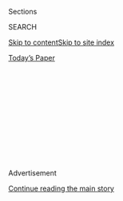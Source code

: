 <div id="app">

<div>

<div>

<div>

<div class="NYTAppHideMasthead css-1q2w90k e1suatyy0">

<div class="section css-ui9rw0 e1suatyy2">

<div class="css-eph4ug er09x8g0">

<div class="css-6n7j50">

</div>

<span class="css-1dv1kvn">Sections</span>

<div class="css-10488qs">

<span class="css-1dv1kvn">SEARCH</span>

</div>

[Skip to content](#site-content)[Skip to site
index](#site-index)

</div>

<div class="css-10698na e1huz5gh0">

</div>

</div>

<div id="masthead-bar-one" class="section hasLinks css-15hmgas e1csuq9d3">

<div class="css-uqyvli e1csuq9d0">

</div>

<div class="css-1uqjmks e1csuq9d1">

</div>

<div class="css-9e9ivx">

[](https://myaccount.nytimes3xbfgragh.onion/auth/login?response_type=cookie&client_id=vi)

</div>

<div class="css-1bvtpon e1csuq9d2">

[Today’s
Paper](https://www.nytimes3xbfgragh.onion/section/todayspaper)

</div>

</div>

</div>

</div>

<div data-aria-hidden="false">

<div id="site-content" data-role="main">

<div>

<div class="css-1aor85t" style="opacity:0.000000001;z-index:-1;visibility:hidden">

<div class="css-1hqnpie">

<div class="css-epjblv">

<span class="css-100wwgy">The Designer Bringing Traditional Persian
Fabrics to British Men’s
Wear</span>

</div>

<div class="css-k008qs">

<div class="css-o5pzib">

<span class="css-18z7m18"></span>

<div>

</div>

</div>

<span class="css-1n6z4y"></span>

<div class="css-1705lsu">

<div class="css-4xjgmj">

<div class="css-4skfbu" data-role="toolbar" data-aria-label="Social Media Share buttons, Save button, and Comments Panel with current comment count" data-testid="share-tools">

  - 
  - 
  - 
  - 
    
    <div class="css-6n7j50">
    
    </div>

  - 

</div>

</div>

</div>

</div>

</div>

</div>

<div class="css-13pd83m">

</div>

<div id="top-wrapper" class="css-1sy8kpn">

<div id="top-slug" class="css-l9onyx">

Advertisement

</div>

[Continue reading the main
story](#after-top)

<div class="ad top-wrapper" style="text-align:center;height:100%;display:block;min-height:250px">

<div id="top" class="place-ad" data-position="top" data-size-key="top">

</div>

</div>

<div id="after-top">

</div>

</div>

<div>

<div id="sponsor-wrapper" class="css-1hyfx7x">

<div id="sponsor-slug" class="css-19vbshk">

Supported by

</div>

[Continue reading the main
story](#after-sponsor)

<div id="sponsor" class="ad sponsor-wrapper" style="text-align:center;height:100%;display:block">

</div>

<div id="after-sponsor">

</div>

</div>

<div class="css-186x18t">

T
Presents

</div>

<div class="css-1vkm6nb ehdk2mb0">

# The Designer Bringing Traditional Persian Fabrics to British Men’s Wear

</div>

With her paisley prints and contemporary silhouettes, Paria Farzaneh
shares her singular perspective with an ever-widening audience.

<div class="css-79elbk" data-testid="photoviewer-wrapper">

<div class="css-z3e15g" data-testid="photoviewer-wrapper-hidden">

</div>

<div class="css-1a48zt4 ehw59r15" data-testid="photoviewer-children">

![<span class="css-1l9o2ey e13ogyst0" data-aria-hidden="true">The
designer Paria Farzaneh photographed at the textile mill Majocchi Tech
in Milan, where she set up a temporary workspace for a few weeks earlier
this
summer.</span><span class="css-1nlbvxy e1z0qqy90" itemprop="copyrightHolder"><span class="css-1ly73wi e1tej78p0">Credit...</span><span><span>Federico
Ciamei</span></span></span>](https://static01.graylady3jvrrxbe.onion/images/2020/08/10/t-magazine/art/Tadobe-slide-DMTD/Tadobe-slide-DMTD-articleLarge.jpg?quality=75&auto=webp&disable=upscale)

</div>

</div>

<div class="css-18e8msd">

<div class="css-vp77d3 epjyd6m0">

<div class="css-1baulvz">

By <span class="css-1baulvz last-byline" itemprop="name">Osman
Ahmed</span>

</div>

</div>

  - 
    
    <div class="css-nv7ky2 e16638kd2">
    
    Aug. 10,
    2020
    
    </div>

  - 
    
    <div class="css-4xjgmj">
    
    <div class="css-d8bdto" data-role="toolbar" data-aria-label="Social Media Share buttons, Save button, and Comments Panel with current comment count" data-testid="share-tools">
    
      - 
      - 
      - 
      - 
        
        <div class="css-6n7j50">
        
        </div>
    
      - 
    
    </div>
    
    </div>

</div>

</div>

<div class="section meteredContent css-1r7ky0e" name="articleBody" itemprop="articleBody">

<div class="css-1fanzo5 StoryBodyCompanionColumn">

<div class="css-53u6y8">

This past January, during men’s fashion week in London, the designer
Paria Farzaneh invited guests to an East London **** boys’ school for an
Iranian wedding. A bride sat onstage in a **** traditional **** white
lace gown before **** a banquet of Persian pastries and urns overflowing
with pastel-colored roses and baby’s breath. The groom, seated next to
her, wore a paisley-printed ski jacket, its high, mouth-covering neck
pre-empting the protective masks of the pandemic. An older community
leader in a black suit presided over the faux ceremony in Farsi, as the
viewers sat divided by gender — men on one side of the aisle, women on
the other, though the men outnumbered the women and ended up infringing
on their section. This was a deliberate move on Farzaneh’s part intended
to highlight the power imbalance she feels in her industry — where a
woman truly at the helm of her own brand is still something of a rarity
— and was typical of the subtle gestures toward the tensions of our
present moment that are embedded in her line. At the end of the
ceremony, the groom rose and strode down the aisle, followed by a
procession of young men dressed in looks from the [fall 2020
collection](https://www.pariafarzaneh.com/aw20) of Farzaneh’s namesake
line, which combined the swagger and oversize silhouettes of streetwear
with the understated, earthy palette of hand-printed Iranian textiles.

</div>

</div>

<div>

</div>

![<span class="css-1l9o2ey e13ogyst0">The designer sees her work as a
riposte to the excess and waste of the fashion industry, and all of her
garments are made by hand. Here, she experiments with paracord. “Every
piece is unique,” she says, “and we only produce what we
need.”</span><span class="css-cch8ym"><span class="css-1dv1kvn">Credit</span><span class="css-1nlbvxy e1z0qqy90" itemprop="copyrightHolder"><span class="css-1ly73wi e1tej78p0">Credit...</span><span>By
Federico
Ciamei</span></span></span>](https://static01.graylady3jvrrxbe.onion/images/2020/08/10/t-magazine/10tmag-paria-02/10tmag-paria-02-mediumSquareAt3X.jpg)

<div class="css-1fanzo5 StoryBodyCompanionColumn">

<div class="css-53u6y8">

“For me, fashion is merely a platform for something much bigger,” says
Farzaneh. Which is not to say she doesn’t delight in the design process,
or that design **** isn’t a tool in and of itself. She may be one of the
few Londoners who, a few months into the pandemic, decamped to Milan,
where she spent several weeks working on her next collection and
communicating more directly with the Italian mills where she researches
and develops her fabrics. She’s particularly interested in fabric and
handwork, and sources her signature patterned cotton **** textiles from
Isfahan, Iran’s historic center of textile and rug production. They
feature finely wrought florals, paisleys and other motifs created by
hand according to the ancient tradition of Ghalamkar printing, in which
intricately hand-carved wood blocks are used to stamp patterns onto a
length of cloth one color at a time, with only the artisan’s eye as a
guide. “All the dyes are plant-based, using saffron, turmeric and
pomegranate, and the pieces are washed in the river and dried in the
sun,” explains Farzaneh, who has an ability to transform these fabrics —
which Iranians might recognize as the sort more typically used for
blankets and bedspreads — into deeply modern and covetable garments. She
has a similar knack for refreshing other elements that in different
contexts might feel old-fashioned, such as flared pants or especially
wide lapels. She’s put drawstrings at the ankles of Ghalamkar-printed
trousers; made polo shirts from strips of acid-green, waterproof,
nylon-blended cloth, overlapped to resemble the lattice of a pie crust;
and created patchwork suiting from leftover scraps. Along the way, she’s
caught the attention of the N.B.A. stars LeBron James and Nick “Swaggy
P” Young; the apparel companies **** Gore-Tex and Converse, both of
which she’s collaborated with; and the selection committee behind the
[LVMH Prize](https://www.lvmhprize.com/designer/paria-farzaneh/), for
which she was shortlisted last
year.

</div>

</div>

<div>

</div>

<div class="css-a7yk8a e73j0it0">

<div class="css-1xdhyk6 erfvjey0">

<span class="css-1ly73wi e1tej78p0">Image</span>

<div class="css-zjzyr8">

<div data-testid="lazyimage-container" style="height:386.6666666666667px">

</div>

</div>

</div>

<span class="css-1l9o2ey e13ogyst0" data-aria-hidden="true">At Majocchi
Tech, the designer was able to draw on its archive of discarded or
unwanted fabrics for use in her next collection, which will be her
sixth.</span><span class="css-1nlbvxy e1z0qqy90" itemprop="copyrightHolder"><span class="css-1ly73wi e1tej78p0">Credit...</span><span>Federico
Ciamei</span></span>

<div class="css-1xdhyk6 erfvjey0">

<span class="css-1ly73wi e1tej78p0">Image</span>

<div class="css-zjzyr8">

<div data-testid="lazyimage-container" style="height:386.6666666666667px">

</div>

</div>

</div>

<span class="css-1l9o2ey e13ogyst0" data-aria-hidden="true">Farzaneh’s
designs are often spliced with traditional Iranian fabrics sourced from
the city of Isfahan, where they are commonly used as household blankets
or
tablecloths.</span><span class="css-1nlbvxy e1z0qqy90" itemprop="copyrightHolder"><span class="css-1ly73wi e1tej78p0">Credit...</span><span>Federico
Ciamei</span></span>

</div>

<div class="css-1fanzo5 StoryBodyCompanionColumn">

<div class="css-53u6y8">

But contextualizing her clothes is almost as important to Farzaneh as
the fabrics and silhouettes themselves. Since launching her label in
2017, she has staged an immersive fashion show each season: [For
spring 2019](https://www.pariafarzaneh.com/ss19), models posed along a
truck bed installed with seven detailed sets inspired by Nowruz, the
Persian New Year, in a collection dedicated to her late uncle, whose
presence could be felt in uniform-like khaki pieces. [The following
season](https://www.pariafarzaneh.com/aw19), Farzaneh mailed out her
invitations with plastic bags for each audience member to stash their
phone in during the show; on the day of, few complied, and onstage, the
models, some in tech-y fabrics, others in jackets that wrapped around
the body in a suggestion of passive captivity, moved along a conveyor
belt with their eyes glued to their own devices. [For
spring 2020](https://www.pariafarzaneh.com/ss20), her models wore
matching transparent Halloween masks with garish makeup, T-shirts
puff-painted with Farsi script and, in one instance, an overcoat that
looked as though it had been stamped by the British Border Force, which
read like an eerie comment on the United Kingdom’s surveillance and
immigration control policies. “I try to transport people to a place
they’ve never been before,” Farzaneh says. “It’s important for me to
put an audience in that position — it’s not just about pushing a product
or a trend.”

</div>

</div>

![<span class="css-1l9o2ey e13ogyst0">The complex constructions of
Farzaneh’s designs are testament to her ability as a pattern-cutter,
which runs in her family. “My grandad was a tailor in Iran and he was
the suavest gentlemen,” she
recalls.</span><span class="css-cch8ym"><span class="css-1dv1kvn">Credit</span><span class="css-1nlbvxy e1z0qqy90" itemprop="copyrightHolder"><span class="css-1ly73wi e1tej78p0">Credit...</span><span>By
Federico
Ciamei</span></span></span>](https://static01.graylady3jvrrxbe.onion/images/2020/08/10/t-magazine/10tmag-paria/10tmag-paria-mediumSquareAt3X.jpg)

<div class="css-1fanzo5 StoryBodyCompanionColumn">

<div class="css-53u6y8">

Farzaneh credits her desire to bring people into her world to her
experience growing up in what she describes as the “five percent
minority” in a rural village in Yorkshire. Her parents, who emigrated
from Iran before she was born, “were never in a position to make me feel
like I was different,” Farzaneh says, “but as I got older, I started to
see more of a disconnect. People didn’t understand.” Her family’s
influence can be felt deeply in her work — faded photos of her relatives
fill the label’s social feeds, and her father occasionally models for
the brand’s look books. Also, Farzaneh’s grandfather was a tailor in
Iran, and her mother made much of Farzaneh’s childhood
clothing.

</div>

</div>

<div class="css-a7yk8a e73j0it0">

<div class="css-1xdhyk6 erfvjey0">

<span class="css-1ly73wi e1tej78p0">Image</span>

<div class="css-zjzyr8">

<div data-testid="lazyimage-container" style="height:386.6666666666667px">

</div>

</div>

</div>

<span class="css-1l9o2ey e13ogyst0" data-aria-hidden="true">Farzaneh is
known for celebrating her Iranian heritage in both the presentation and
design of her clothes. For spring 2020, she showed pieces printed with
calligraphic
script.</span><span class="css-1nlbvxy e1z0qqy90" itemprop="copyrightHolder"><span class="css-1ly73wi e1tej78p0">Credit...</span><span>Federico
Ciamei</span></span>

<div class="css-1xdhyk6 erfvjey0">

<span class="css-1ly73wi e1tej78p0">Image</span>

<div class="css-zjzyr8">

<div data-testid="lazyimage-container" style="height:386.6666666666667px">

</div>

</div>

</div>

<span class="css-1l9o2ey e13ogyst0" data-aria-hidden="true">In a
reversible gilet from her fall 2020 collection, Farzaneh juxtaposes neon
orange Gore-Tex and a traditional Iranian fabric produced in
Isfahan.</span><span class="css-1nlbvxy e1z0qqy90" itemprop="copyrightHolder"><span class="css-1ly73wi e1tej78p0">Credit...</span><span>Federico
Ciamei</span></span>

</div>

<div class="css-1fanzo5 StoryBodyCompanionColumn">

<div class="css-53u6y8">

On the other hand, she appreciates the creative distance afforded by
being a woman exploring masculinity, even if she usually wears men’s
clothes herself. “In women’s wear, the details of practicality are
compromised by garments being cropped, tight or short,” she says. In
2016, she earned her degree in fashion design from London’s Ravensbourne
University. Since then, Farzaneh, now 26, has established herself among
a wave of London-based female designers of men’s wear — including Grace
Wales Bonner, Martine Rose, [Priya
Ahluwalia](https://www.nytimes3xbfgragh.onion/2020/08/10/t-magazine/priya-ahluwalia-fashion-menswear.html),
Bianca Saunders and Mowalola Ogunlesi — who have reimagined the city’s
men’s wear scene over the past half-decade. Each offers her own take,
but they are alike in that, just by existing in the field, they push
back against the elitist traditions of Savile Row tailoring firms — some
of which still only dress male customers — and the traditionally fusty
world of British craftsmanship. Some of these women, like Farzaneh, also
offer artistic visions informed by the immigrant experience of their
families.

“Eventually,” Farzaneh says, “people are going to listen, because
they’re tired of seeing and smelling and tasting the same monotonous
world.” By making clothes with care and imbuing them with meaning, she
offers an antidote to the myriad soulless, throwaway options available
on the market today, and advances the conversation about what, and who,
is part of fashion. “Success for me is about being honest with myself
and not compromising what I believe in,” she says. “It’s about
authenticity and
realness.”

</div>

</div>

<div id="t-presents-fifteen-creative-women-promo" class="section interactive-content interactive-size-scoop css-m2zfm8" data-id="100000007268115">

<div class="css-17ih8de interactive-body" data-sourceid="100000007268115">

<div class="g-bottomnav-promo">

<div class="g-bottomnav-hed">

### [<span>T Presents: </span>15 Creative Women for Our Time](https://www.nytimes3xbfgragh.onion/interactive/2020/08/10/t-magazine/creative-women-designers-artists-chefs.html)

<div class="g-logo">

[](https://www.nytimes3xbfgragh.onion/section/t-magazine)

</div>

</div>

<div class="g-bottomnav">

<div class="g-bottomnav-item">

[![](https://static01.graylady3jvrrxbe.onion/newsgraphics/2020/06/17/tmag-adobe/assets/images/ahluwalia-460.jpg)](https://www.nytimes3xbfgragh.onion/2020/08/10/t-magazine/priya-ahluwalia-fashion-menswear.html)

###### <span>Priya Ahluwalia</span>

###### <span>Fashion Designer</span>

</div>

<div class="g-bottomnav-item">

[![](https://static01.graylady3jvrrxbe.onion/newsgraphics/2020/06/17/tmag-adobe/assets/images/cicolini-460.jpg)](https://www.nytimes3xbfgragh.onion/2020/08/10/t-magazine/alice-cicolini-jewelry-art.html)

###### <span>Alice Cicolini</span>

###### <span>Jewelry Designer</span>

</div>

<div class="g-bottomnav-item">

[![](https://static01.graylady3jvrrxbe.onion/newsgraphics/2020/06/17/tmag-adobe/assets/images/clark-460.jpg)](https://nytimes3xbfgragh.onion/2020/08/10/t-magazine/sonya-clark-flags-art.html)

###### <span>Sonya Clark</span>

###### <span>Artist</span>

</div>

<div class="g-bottomnav-item">

[![](https://static01.graylady3jvrrxbe.onion/newsgraphics/2020/06/17/tmag-adobe/assets/images/davis-460.jpg)](https://www.nytimes3xbfgragh.onion/2020/08/10/t-magazine/pierre-davis-no-sesso.html)

###### <span>Pierre Davis</span>

###### <span>Fashion Designer</span>

</div>

<div class="g-bottomnav-item">

[![](https://static01.graylady3jvrrxbe.onion/newsgraphics/2020/06/17/tmag-adobe/assets/images/farzaneh-460.jpg)](https://www.nytimes3xbfgragh.onion/2020/08/10/t-magazine/paria-farzaneh-fashion-menswear.html)

###### <span>Paria Farzaneh</span>

###### <span>Fashion Designer</span>

</div>

<div class="g-bottomnav-item">

[![](https://static01.graylady3jvrrxbe.onion/newsgraphics/2020/06/17/tmag-adobe/assets/images/garouste-460.jpg)](https://www.nytimes3xbfgragh.onion/2020/08/10/t-magazine/elizabeth-garouste-interior-design.html)

###### <span>Elizabeth Garouste</span>

###### <span>Furniture Designer and Artist</span>

</div>

<div class="g-bottomnav-item">

[![](https://static01.graylady3jvrrxbe.onion/newsgraphics/2020/06/17/tmag-adobe/assets/images/gary-460.jpg)](https://www.nytimes3xbfgragh.onion/2020/08/10/t-magazine/jatovia-gary-film.html)

###### <span>Ja’Tovia Gary</span>

###### <span>Artist and Filmmaker</span>

</div>

<div class="g-bottomnav-item">

[![](https://static01.graylady3jvrrxbe.onion/newsgraphics/2020/06/17/tmag-adobe/assets/images/hachisuka-460.jpg)](https://www.nytimes3xbfgragh.onion/2020/08/10/t-magazine/aiko-hachisuka-art-sculpture.html)

###### <span>Aiko Hachisuka</span>

###### <span>Artist</span>

</div>

<div class="g-bottomnav-item">

[![](https://static01.graylady3jvrrxbe.onion/newsgraphics/2020/06/17/tmag-adobe/assets/images/huxtable-460.jpg)](https://www.nytimes3xbfgragh.onion/2020/08/10/t-magazine/juliana-huxtable.html)

###### <span>Juliana Huxtable</span>

###### <span>Artist</span>

</div>

<div class="g-bottomnav-item">

[![](https://static01.graylady3jvrrxbe.onion/newsgraphics/2020/06/17/tmag-adobe/assets/images/kamara-460.jpg)](https://www.nytimes3xbfgragh.onion/2020/08/10/t-magazine/mariam-kamara-architect-design.html)

###### <span>Mariam Kamara</span>

###### <span>Architect</span>

</div>

<div class="g-bottomnav-item">

[![](https://static01.graylady3jvrrxbe.onion/newsgraphics/2020/06/17/tmag-adobe/assets/images/bunge-460.jpg)](https://www.nytimes3xbfgragh.onion/2020/08/10/t-magazine/sophia-moreno-bunge-floral-design.html)

###### <span>Sophia Moreno-Bunge</span>

###### <span>Floral Designer</span>

</div>

<div class="g-bottomnav-item">

[![](https://static01.graylady3jvrrxbe.onion/newsgraphics/2020/06/17/tmag-adobe/assets/images/moscone-460.jpg)](https://www.nytimes3xbfgragh.onion/2020/08/10/t-magazine/marina-moscone-fashion-design.html)

###### <span>Marina Moscone</span>

###### <span>Fashion Designer</span>

</div>

<div class="g-bottomnav-item">

[![](https://static01.graylady3jvrrxbe.onion/newsgraphics/2020/06/17/tmag-adobe/assets/images/pinkerton-460.jpg)](https://www.nytimes3xbfgragh.onion/2020/08/10/t-magazine/amber-pinkerton-photography.html)

###### <span>Amber Pinkerton</span>

###### <span>Photographer</span>

</div>

<div class="g-bottomnav-item">

[![](https://static01.graylady3jvrrxbe.onion/newsgraphics/2020/06/17/tmag-adobe/assets/images/sakai-460.jpg)](https://www.nytimes3xbfgragh.onion/2020/08/10/t-magazine/sonoko-sakai-chef-cooking-soba.html)

###### <span>Sonoko Sakai</span>

###### <span>Cookbook Author and Food Activist</span>

</div>

<div class="g-bottomnav-item">

[![](https://static01.graylady3jvrrxbe.onion/newsgraphics/2020/06/17/tmag-adobe/assets/images/ines-460.jpg)](https://www.nytimes3xbfgragh.onion/2020/08/10/t-magazine/daniela-soto-innes-cooking-chef.html)

###### <span>Daniela Soto-Innes</span>

###### <span>Chef</span>

</div>

</div>

</div>

</div>

</div>

</div>

<div>

</div>

<div>

</div>

<div>

</div>

<div>

<div id="bottom-wrapper" class="css-1ede5it">

<div id="bottom-slug" class="css-l9onyx">

Advertisement

</div>

[Continue reading the main
story](#after-bottom)

<div id="bottom" class="ad bottom-wrapper" style="text-align:center;height:100%;display:block;min-height:90px">

</div>

<div id="after-bottom">

</div>

</div>

</div>

</div>

</div>

## Site Index

<div>

</div>

## Site Information Navigation

  - [© <span>2020</span> <span>The New York Times
    Company</span>](https://help.nytimes3xbfgragh.onion/hc/en-us/articles/115014792127-Copyright-notice)

<!-- end list -->

  - [NYTCo](https://www.nytco.com/)
  - [Contact
    Us](https://help.nytimes3xbfgragh.onion/hc/en-us/articles/115015385887-Contact-Us)
  - [Work with us](https://www.nytco.com/careers/)
  - [Advertise](https://nytmediakit.com/)
  - [T Brand Studio](http://www.tbrandstudio.com/)
  - [Your Ad
    Choices](https://www.nytimes3xbfgragh.onion/privacy/cookie-policy#how-do-i-manage-trackers)
  - [Privacy](https://www.nytimes3xbfgragh.onion/privacy)
  - [Terms of
    Service](https://help.nytimes3xbfgragh.onion/hc/en-us/articles/115014893428-Terms-of-service)
  - [Terms of
    Sale](https://help.nytimes3xbfgragh.onion/hc/en-us/articles/115014893968-Terms-of-sale)
  - [Site
    Map](https://spiderbites.nytimes3xbfgragh.onion)
  - [Help](https://help.nytimes3xbfgragh.onion/hc/en-us)
  - [Subscriptions](https://www.nytimes3xbfgragh.onion/subscription?campaignId=37WXW)

</div>

</div>

</div>

</div>
